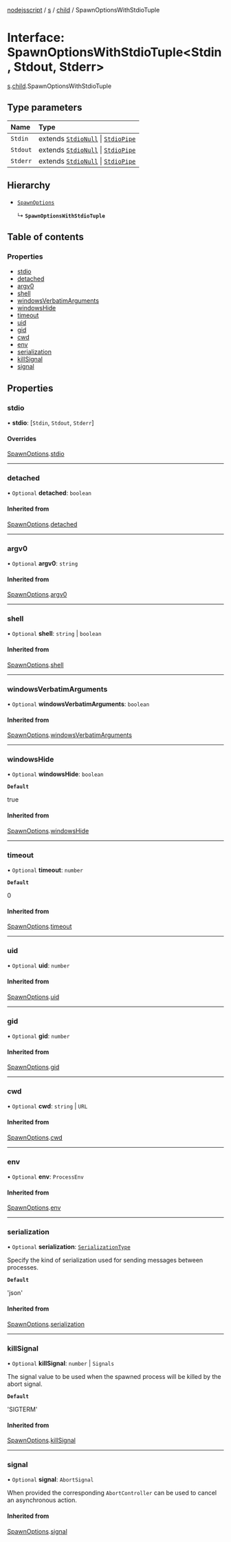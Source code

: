 [nodejsscript](../README.md) / [s](../modules/s.md) / [child](../modules/s.child.md) / SpawnOptionsWithStdioTuple

# Interface: SpawnOptionsWithStdioTuple<Stdin, Stdout, Stderr\>

[s](../modules/s.md).[child](../modules/s.child.md).SpawnOptionsWithStdioTuple

## Type parameters

| Name | Type |
| :------ | :------ |
| `Stdin` | extends [`StdioNull`](../modules/s.child.md#stdionull) \| [`StdioPipe`](../modules/s.child.md#stdiopipe) |
| `Stdout` | extends [`StdioNull`](../modules/s.child.md#stdionull) \| [`StdioPipe`](../modules/s.child.md#stdiopipe) |
| `Stderr` | extends [`StdioNull`](../modules/s.child.md#stdionull) \| [`StdioPipe`](../modules/s.child.md#stdiopipe) |

## Hierarchy

- [`SpawnOptions`](s.child.SpawnOptions.md)

  ↳ **`SpawnOptionsWithStdioTuple`**

## Table of contents

### Properties

- [stdio](s.child.SpawnOptionsWithStdioTuple.md#stdio)
- [detached](s.child.SpawnOptionsWithStdioTuple.md#detached)
- [argv0](s.child.SpawnOptionsWithStdioTuple.md#argv0)
- [shell](s.child.SpawnOptionsWithStdioTuple.md#shell)
- [windowsVerbatimArguments](s.child.SpawnOptionsWithStdioTuple.md#windowsverbatimarguments)
- [windowsHide](s.child.SpawnOptionsWithStdioTuple.md#windowshide)
- [timeout](s.child.SpawnOptionsWithStdioTuple.md#timeout)
- [uid](s.child.SpawnOptionsWithStdioTuple.md#uid)
- [gid](s.child.SpawnOptionsWithStdioTuple.md#gid)
- [cwd](s.child.SpawnOptionsWithStdioTuple.md#cwd)
- [env](s.child.SpawnOptionsWithStdioTuple.md#env)
- [serialization](s.child.SpawnOptionsWithStdioTuple.md#serialization)
- [killSignal](s.child.SpawnOptionsWithStdioTuple.md#killsignal)
- [signal](s.child.SpawnOptionsWithStdioTuple.md#signal)

## Properties

### stdio

• **stdio**: [`Stdin`, `Stdout`, `Stderr`]

#### Overrides

[SpawnOptions](s.child.SpawnOptions.md).[stdio](s.child.SpawnOptions.md#stdio)

___

### detached

• `Optional` **detached**: `boolean`

#### Inherited from

[SpawnOptions](s.child.SpawnOptions.md).[detached](s.child.SpawnOptions.md#detached)

___

### argv0

• `Optional` **argv0**: `string`

#### Inherited from

[SpawnOptions](s.child.SpawnOptions.md).[argv0](s.child.SpawnOptions.md#argv0)

___

### shell

• `Optional` **shell**: `string` \| `boolean`

#### Inherited from

[SpawnOptions](s.child.SpawnOptions.md).[shell](s.child.SpawnOptions.md#shell)

___

### windowsVerbatimArguments

• `Optional` **windowsVerbatimArguments**: `boolean`

#### Inherited from

[SpawnOptions](s.child.SpawnOptions.md).[windowsVerbatimArguments](s.child.SpawnOptions.md#windowsverbatimarguments)

___

### windowsHide

• `Optional` **windowsHide**: `boolean`

**`Default`**

true

#### Inherited from

[SpawnOptions](s.child.SpawnOptions.md).[windowsHide](s.child.SpawnOptions.md#windowshide)

___

### timeout

• `Optional` **timeout**: `number`

**`Default`**

0

#### Inherited from

[SpawnOptions](s.child.SpawnOptions.md).[timeout](s.child.SpawnOptions.md#timeout)

___

### uid

• `Optional` **uid**: `number`

#### Inherited from

[SpawnOptions](s.child.SpawnOptions.md).[uid](s.child.SpawnOptions.md#uid)

___

### gid

• `Optional` **gid**: `number`

#### Inherited from

[SpawnOptions](s.child.SpawnOptions.md).[gid](s.child.SpawnOptions.md#gid)

___

### cwd

• `Optional` **cwd**: `string` \| `URL`

#### Inherited from

[SpawnOptions](s.child.SpawnOptions.md).[cwd](s.child.SpawnOptions.md#cwd)

___

### env

• `Optional` **env**: `ProcessEnv`

#### Inherited from

[SpawnOptions](s.child.SpawnOptions.md).[env](s.child.SpawnOptions.md#env)

___

### serialization

• `Optional` **serialization**: [`SerializationType`](../modules/s.child.md#serializationtype)

Specify the kind of serialization used for sending messages between processes.

**`Default`**

'json'

#### Inherited from

[SpawnOptions](s.child.SpawnOptions.md).[serialization](s.child.SpawnOptions.md#serialization)

___

### killSignal

• `Optional` **killSignal**: `number` \| `Signals`

The signal value to be used when the spawned process will be killed by the abort signal.

**`Default`**

'SIGTERM'

#### Inherited from

[SpawnOptions](s.child.SpawnOptions.md).[killSignal](s.child.SpawnOptions.md#killsignal)

___

### signal

• `Optional` **signal**: `AbortSignal`

When provided the corresponding `AbortController` can be used to cancel an asynchronous action.

#### Inherited from

[SpawnOptions](s.child.SpawnOptions.md).[signal](s.child.SpawnOptions.md#signal)
